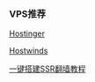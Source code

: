 ### VPS推荐
[Hostinger](https://www.hostg.xyz/aff_c?offer_id=6&aff_id=18493&aff_sub=GitHub&url_id=39)

[Hostwinds](https://affiliates.hostwinds.com/hostwinds.php?id=7011&tid2=github&url=1216)

[一键搭建SSR翻墙教程](https://github.com/xiaoming2028/FreeNetwork/wiki/VPS%E4%B8%80%E9%94%AE%E8%84%9A%E6%9C%AC%E6%90%AD%E5%BB%BASSR%E6%95%99%E7%A8%8B%EF%BC%8CYoutube%E7%9C%8B4k%E8%A7%86%E9%A2%91%E6%97%A0%E5%8E%8B%E5%8A%9B)